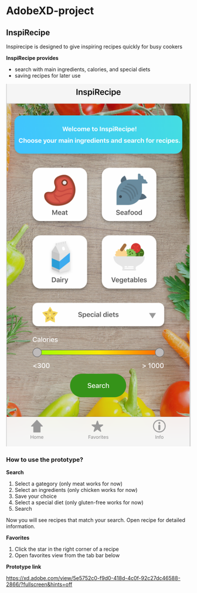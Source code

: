 # AdobeXD-project

## InspiRecipe

Inspirecipe is designed to give inspiring recipes quickly for busy cookers

**InspiRecipe provides**
- search with main ingredients, calories, and special diets
- saving recipes for later use

![InspiRecipe](screenshot-home.png)

### How to use the prototype?

**Search**

1. Select a gategory (only meat works for now)
2. Select an ingredients (only chicken works for now)
3. Save your choice
4. Select a special diet (only gluten-free works for now)
5. Search

Now you will see recipes that match your search. Open recipe for detailed information.

**Favorites**

1. Click the star in the right corner of a recipe
2. Open favorites view from the tab bar below

**Prototype link**

https://xd.adobe.com/view/5e5752c0-f9d0-418d-4c0f-92c27dc46588-2866/?fullscreen&hints=off
